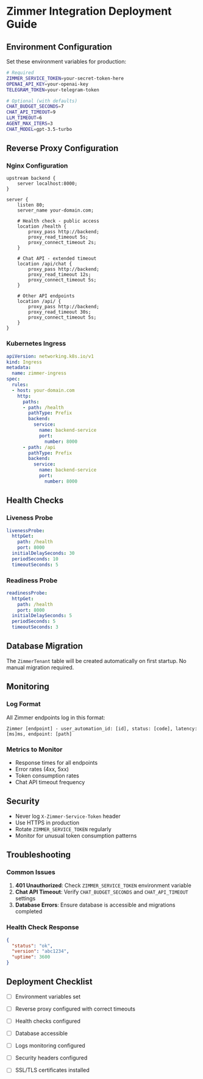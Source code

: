 # Zimmer Integration Deployment Guide

## Environment Configuration

Set these environment variables for production:

```bash
# Required
ZIMMER_SERVICE_TOKEN=your-secret-token-here
OPENAI_API_KEY=your-openai-key
TELEGRAM_TOKEN=your-telegram-token

# Optional (with defaults)
CHAT_BUDGET_SECONDS=7
CHAT_API_TIMEOUT=9
LLM_TIMEOUT=6
AGENT_MAX_ITERS=3
CHAT_MODEL=gpt-3.5-turbo
```

## Reverse Proxy Configuration

### Nginx Configuration
```nginx
upstream backend {
    server localhost:8000;
}

server {
    listen 80;
    server_name your-domain.com;

    # Health check - public access
    location /health {
        proxy_pass http://backend;
        proxy_read_timeout 5s;
        proxy_connect_timeout 2s;
    }

    # Chat API - extended timeout
    location /api/chat {
        proxy_pass http://backend;
        proxy_read_timeout 12s;
        proxy_connect_timeout 5s;
    }

    # Other API endpoints
    location /api/ {
        proxy_pass http://backend;
        proxy_read_timeout 30s;
        proxy_connect_timeout 5s;
    }
}
```

### Kubernetes Ingress
```yaml
apiVersion: networking.k8s.io/v1
kind: Ingress
metadata:
  name: zimmer-ingress
spec:
  rules:
  - host: your-domain.com
    http:
      paths:
      - path: /health
        pathType: Prefix
        backend:
          service:
            name: backend-service
            port:
              number: 8000
      - path: /api
        pathType: Prefix
        backend:
          service:
            name: backend-service
            port:
              number: 8000
```

## Health Checks

### Liveness Probe
```yaml
livenessProbe:
  httpGet:
    path: /health
    port: 8000
  initialDelaySeconds: 30
  periodSeconds: 10
  timeoutSeconds: 5
```

### Readiness Probe
```yaml
readinessProbe:
  httpGet:
    path: /health
    port: 8000
  initialDelaySeconds: 5
  periodSeconds: 5
  timeoutSeconds: 3
```

## Database Migration

The `ZimmerTenant` table will be created automatically on first startup. No manual migration required.

## Monitoring

### Log Format
All Zimmer endpoints log in this format:
```
Zimmer [endpoint] - user_automation_id: [id], status: [code], latency: [ms]ms, endpoint: [path]
```

### Metrics to Monitor
- Response times for all endpoints
- Error rates (4xx, 5xx)
- Token consumption rates
- Chat API timeout frequency

## Security

- Never log `X-Zimmer-Service-Token` header
- Use HTTPS in production
- Rotate `ZIMMER_SERVICE_TOKEN` regularly
- Monitor for unusual token consumption patterns

## Troubleshooting

### Common Issues

1. **401 Unauthorized**: Check `ZIMMER_SERVICE_TOKEN` environment variable
2. **Chat API Timeout**: Verify `CHAT_BUDGET_SECONDS` and `CHAT_API_TIMEOUT` settings
3. **Database Errors**: Ensure database is accessible and migrations completed

### Health Check Response
```json
{
  "status": "ok",
  "version": "abc1234",
  "uptime": 3600
}
```

## Deployment Checklist

- [ ] Environment variables set
- [ ] Reverse proxy configured with correct timeouts
- [ ] Health checks configured
- [ ] Database accessible
- [ ] Logs monitoring configured
- [ ] Security headers configured
- [ ] SSL/TLS certificates installed

